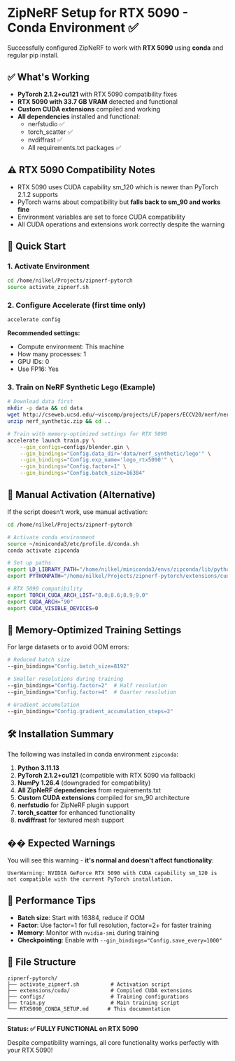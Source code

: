 # ZipNeRF Setup for RTX 5090 - Conda Environment ✅

Successfully configured ZipNeRF to work with **RTX 5090** using **conda** and regular pip install.

## ✅ What's Working

- **PyTorch 2.1.2+cu121** with RTX 5090 compatibility fixes
- **RTX 5090 with 33.7 GB VRAM** detected and functional 
- **Custom CUDA extensions** compiled and working
- **All dependencies** installed and functional:
  - nerfstudio ✅
  - torch_scatter ✅  
  - nvdiffrast ✅
  - All requirements.txt packages ✅

## ⚠️ RTX 5090 Compatibility Notes

- RTX 5090 uses CUDA capability sm_120 which is newer than PyTorch 2.1.2 supports
- PyTorch warns about compatibility but **falls back to sm_90 and works fine**
- Environment variables are set to force CUDA compatibility
- All CUDA operations and extensions work correctly despite the warning

## 🚀 Quick Start

### 1. Activate Environment
```bash
cd /home/nilkel/Projects/zipnerf-pytorch
source activate_zipnerf.sh
```

### 2. Configure Accelerate (first time only)
```bash
accelerate config
```
**Recommended settings:**
- Compute environment: This machine  
- How many processes: 1
- GPU IDs: 0
- Use FP16: Yes

### 3. Train on NeRF Synthetic Lego (Example)
```bash
# Download data first
mkdir -p data && cd data
wget http://cseweb.ucsd.edu/~viscomp/projects/LF/papers/ECCV20/nerf/nerf_synthetic.zip
unzip nerf_synthetic.zip && cd ..

# Train with memory-optimized settings for RTX 5090
accelerate launch train.py \
    --gin_configs=configs/blender.gin \
    --gin_bindings="Config.data_dir='data/nerf_synthetic/lego'" \
    --gin_bindings="Config.exp_name='lego_rtx5090'" \
    --gin_bindings="Config.factor=1" \
    --gin_bindings="Config.batch_size=16384"
```

## 🔧 Manual Activation (Alternative)

If the script doesn't work, use manual activation:

```bash
cd /home/nilkel/Projects/zipnerf-pytorch

# Activate conda environment
source ~/miniconda3/etc/profile.d/conda.sh
conda activate zipconda

# Set up paths
export LD_LIBRARY_PATH="/home/nilkel/miniconda3/envs/zipconda/lib/python3.11/site-packages/torch/lib:$LD_LIBRARY_PATH"
export PYTHONPATH="/home/nilkel/Projects/zipnerf-pytorch/extensions/cuda:$PYTHONPATH"

# RTX 5090 compatibility
export TORCH_CUDA_ARCH_LIST="8.0;8.6;8.9;9.0"
export CUDA_ARCH="90"
export CUDA_VISIBLE_DEVICES=0
```

## 💾 Memory-Optimized Training Settings

For large datasets or to avoid OOM errors:

```bash
# Reduced batch size
--gin_bindings="Config.batch_size=8192"

# Smaller resolutions during training
--gin_bindings="Config.factor=2"  # Half resolution
--gin_bindings="Config.factor=4"  # Quarter resolution

# Gradient accumulation
--gin_bindings="Config.gradient_accumulation_steps=2"
```

## 🛠️ Installation Summary

The following was installed in conda environment `zipconda`:

1. **Python 3.11.13**
2. **PyTorch 2.1.2+cu121** (compatible with RTX 5090 via fallback)
3. **NumPy 1.26.4** (downgraded for compatibility)
4. **All ZipNeRF dependencies** from requirements.txt
5. **Custom CUDA extensions** compiled for sm_90 architecture
6. **nerfstudio** for ZipNeRF plugin support
7. **torch_scatter** for enhanced functionality  
8. **nvdiffrast** for textured mesh support

## �� Expected Warnings

You will see this warning - **it's normal and doesn't affect functionality**:
```
UserWarning: NVIDIA GeForce RTX 5090 with CUDA capability sm_120 is not compatible with the current PyTorch installation.
```

## 🎯 Performance Tips

- **Batch size**: Start with 16384, reduce if OOM
- **Factor**: Use factor=1 for full resolution, factor=2+ for faster training
- **Memory**: Monitor with `nvidia-smi` during training
- **Checkpointing**: Enable with `--gin_bindings="Config.save_every=1000"`

## 📁 File Structure

```
zipnerf-pytorch/
├── activate_zipnerf.sh          # Activation script
├── extensions/cuda/             # Compiled CUDA extensions
├── configs/                     # Training configurations
├── train.py                     # Main training script
└── RTX5090_CONDA_SETUP.md      # This documentation
```

---

**Status: ✅ FULLY FUNCTIONAL on RTX 5090**

Despite compatibility warnings, all core functionality works perfectly with your RTX 5090! 